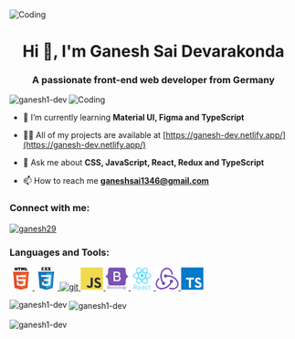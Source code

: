 <img align="center" alt="Coding" width="800" src="https://t3.ftcdn.net/jpg/03/18/60/62/360_F_318606217_Hk8jo2MVoI33SQOkYrfOF929J7JgIP0P.jpg">

<h1 align="center">Hi 👋, I'm Ganesh Sai Devarakonda</h1>
<h3 align="center">A passionate front-end web developer from Germany</h3>

<img align="right" alt="Coding" width="400" src="https://cdn.dribbble.com/users/1162077/screenshots/3848914/programmer.gif">


<p align="left"> <img src="https://komarev.com/ghpvc/?username=ganesh1-dev&label=Profile%20views&color=0e75b6&style=flat" alt="ganesh1-dev" /> </p>


- 🌱 I’m currently learning **Material UI, Figma and TypeScript**

- 👨‍💻 All of my projects are available at [https://ganesh-dev.netlify.app/](https://ganesh-dev.netlify.app/)

- 💬 Ask me about **CSS, JavaScript, React, Redux and TypeScript**

- 📫 How to reach me **ganeshsai1346@gmail.com**

<h3 align="left">Connect with me:</h3>
<p align="left">
<a href="https://linkedin.com/in/ganesh29" target="blank"><img align="center" src="https://raw.githubusercontent.com/rahuldkjain/github-profile-readme-generator/master/src/images/icons/Social/linked-in-alt.svg" alt="ganesh29" height="30" width="40" /></a>
</p>

<h3 align="left">Languages and Tools:</h3>
<p align="left"> <a href="https://www.w3.org/html/" target="_blank" rel="noreferrer"> <img src="https://raw.githubusercontent.com/devicons/devicon/master/icons/html5/html5-original-wordmark.svg" alt="html5" width="40" height="40"/> </a>  <a href="https://www.w3schools.com/css/" target="_blank" rel="noreferrer"> <img src="https://raw.githubusercontent.com/devicons/devicon/master/icons/css3/css3-original-wordmark.svg" alt="css3" width="40" height="40"/> </a> <a href="https://git-scm.com/" target="_blank" rel="noreferrer"> <img src="https://www.vectorlogo.zone/logos/git-scm/git-scm-icon.svg" alt="git" width="40" height="40"/> </a> <a href="https://developer.mozilla.org/en-US/docs/Web/JavaScript" target="_blank" rel="noreferrer"> <img src="https://raw.githubusercontent.com/devicons/devicon/master/icons/javascript/javascript-original.svg" alt="javascript" width="40" height="40"/> </a> <a href="https://getbootstrap.com" target="_blank" rel="noreferrer"> <img src="https://raw.githubusercontent.com/devicons/devicon/master/icons/bootstrap/bootstrap-plain-wordmark.svg" alt="bootstrap" width="40" height="40"/> </a><a href="https://reactjs.org/" target="_blank" rel="noreferrer"> <img src="https://raw.githubusercontent.com/devicons/devicon/master/icons/react/react-original-wordmark.svg" alt="react" width="40" height="40"/> </a> <a href="https://redux.js.org" target="_blank" rel="noreferrer"> <img src="https://raw.githubusercontent.com/devicons/devicon/master/icons/redux/redux-original.svg" alt="redux" width="40" height="40"/> </a> <a href="https://www.typescriptlang.org/" target="_blank" rel="noreferrer"> <img src="https://raw.githubusercontent.com/devicons/devicon/master/icons/typescript/typescript-original.svg" alt="typescript" width="40" height="40"/> </a> </p>

<p><img align="left" src="https://github-readme-stats.vercel.app/api/top-langs?username=ganesh1-dev&show_icons=true&locale=en&layout=compact&theme=tokyonight" alt="ganesh1-dev" /></p>
<p>&nbsp;<img align="center" src="https://github-readme-stats.vercel.app/api?username=ganesh1-dev&show_icons=true&locale=en&theme=tokyonight" alt="ganesh1-dev" /></p>

<p><img align="center" src="https://github-readme-streak-stats.herokuapp.com/?user=ganesh1-dev&theme=tokyonight" alt="ganesh1-dev" /></p>
